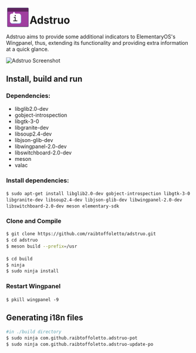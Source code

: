 <p align="center">
    <img align="left" width="64" height="64" src="data/icons/com.github.raibtoffoletto.adstruo.svg">
    <h1 class="rich-diff-level-zero">Adstruo</h1>
</p>

Adstruo aims to provide some additional indicators to ElementaryOS's Wingpanel, thus, extending its functionality and providing extra information at a quick glance.

![Adstruo Screenshot](https://github.com/raibtoffoletto/adstruo/raw/master/data/com.github.raibtoffoletto.adstruo.screenshot.png)

## Install, build and run
### Dependencies:
 - libglib2.0-dev
 - gobject-introspection
 - libgtk-3-0
 - libgranite-dev
 - libsoup2.4-dev
 - libjson-glib-dev
 - libwingpanel-2.0-dev
 - libswitchboard-2.0-dev
 - meson
 - valac

### Install dependencies:
`$ sudo apt-get install libglib2.0-dev gobject-introspection libgtk-3-0 libgranite-dev libsoup2.4-dev libjson-glib-dev libwingpanel-2.0-dev libswitchboard-2.0-dev meson elementary-sdk`

### Clone and Compile
```bash
$ git clone https://github.com/raibtoffoletto/adstruo.git
$ cd adstruo
$ meson build --prefix=/usr

$ cd build
$ ninja
$ sudo ninja install
```
### Restart Wingpanel
`$ pkill wingpanel -9`


## Generating i18n files
```bash
#in ./build directory
$ sudo ninja com.github.raibtoffoletto.adstruo-pot
$ sudo ninja com.github.raibtoffoletto.adstruo-update-po
```
